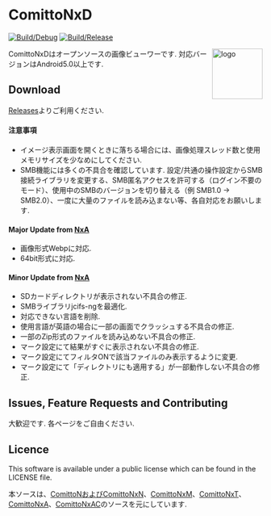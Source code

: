 # ComittoNxD

[![Build/Debug](https://github.com/8cAyqpVKio/cnxd/actions/workflows/debug.yml/badge.svg)](
https://github.com/8cAyqpVKio/cnxd/actions/workflows/debug.yml)
[![Build/Release](https://github.com/8cAyqpVKio/cnxd/actions/workflows/release-clone-versioning.yml/badge.svg)](
https://github.com/8cAyqpVKio/cnxd/actions/workflows/release-clone-versioning.yml)

<img src="app/src/main/res/drawable-hdpi/icon.png" width="100" align="right" alt="logo">

ComittoNxDはオープンソースの画像ビューワーです. 対応バージョンはAndroid5.0以上です.

## Download

[Releases](https://github.com/8cAyqpVKio/cnxd/releases)よりご利用ください.

#### 注意事項

- イメージ表示画面を開くときに落ちる場合には、画像処理スレッド数と使用メモリサイズを少なめにしてください.
- SMB機能には多くの不具合を確認しています. 設定/共通の操作設定からSMB接続ライブラリを変更する、SMB匿名アクセスを許可する（ログイン不要のモード）、使用中のSMBのバージョンを切り替える（例 SMB1.0 -> SMB2.0）、一度に大量のファイルを読み込まない等、各自対応をお願いします.

#### Major Update from [NxA](https://github.com/ComittoNxA/ComittoNxA/tree/1.65A20)

- 画像形式Webpに対応.
- 64bit形式に対応.

#### Minor Update from [NxA](https://github.com/ComittoNxA/ComittoNxA/tree/1.65A20)

- SDカードディレクトリが表示されない不具合の修正.
- SMBライブラリjcifs-ngを最適化.
- 対応できない言語を削除.
- 使用言語が英語の場合に一部の画面でクラッシュする不具合の修正.
- 一部のZip形式のファイルを読み込めない不具合の修正.
- マーク設定にて結果がすぐに表示されない不具合の修正.
- マーク設定にてフィルタONで該当ファイルのみ表示するように変更.
- マーク設定にて「ディレクトリにも適用する」が一部動作しない不具合の修正.

## Issues, Feature Requests and Contributing

大歓迎です. 各ページをご自由ください.

## Licence

This software is available under a public license which can be found in the LICENSE file.

本ソースは、[ComittoNおよびComittoNxN](https://docs.google.com/open?id=0Bzx6UxEo3Pg0SXNIQVdRVnVqemM)、[ComittoNxM](https://www.axfc.net/u/3792235)、[ComittoNxT](https://www.axfc.net/u/3978158)、[ComittoNxA](https://github.com/ComittoNxA/ComittoNxA/tree/1.65A20)、[ComittoNxAC](https://www.axfc.net/u/4059552)のソースを元にしています.
